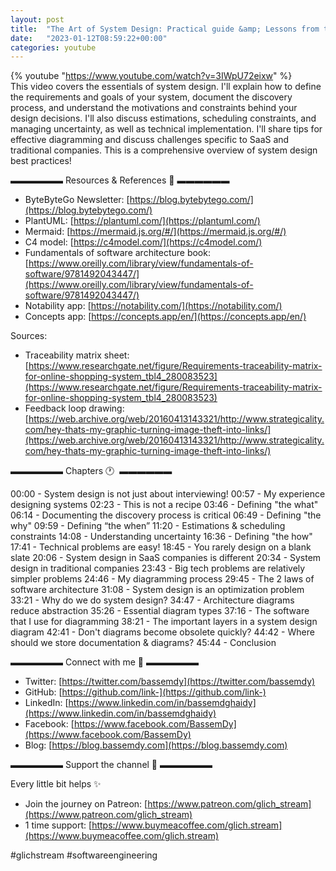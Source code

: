 ```yaml
---
layout: post
title:  "The Art of System Design: Practical guide &amp; Lessons from the field"
date:   "2023-01-12T08:59:22+00:00"
categories: youtube
---
```

{% youtube  "https://www.youtube.com/watch?v=3IWpU72eixw" %}
<br />
This video covers the essentials of system design. I'll explain how to define the requirements and goals of your system, document the discovery process, and understand the motivations and constraints behind your design decisions. I'll also discuss estimations, scheduling constraints, and managing uncertainty, as well as technical implementation. I'll share tips for effective diagramming and discuss challenges specific to SaaS and traditional companies. This is a comprehensive overview of system design best practices!

▬▬▬▬▬▬ Resources &amp; References 📕 ▬▬▬▬▬▬

- ByteByteGo Newsletter: [https://blog.bytebytego.com/](https://blog.bytebytego.com/)
- PlantUML: [https://plantuml.com/](https://plantuml.com/)
- Mermaid: [https://mermaid.js.org/#/](https://mermaid.js.org/#/)
- C4 model: [https://c4model.com/](https://c4model.com/)
- Fundamentals of software architecture book: [https://www.oreilly.com/library/view/fundamentals-of-software/9781492043447/](https://www.oreilly.com/library/view/fundamentals-of-software/9781492043447/)
- Notability app: [https://notability.com/](https://notability.com/)
- Concepts app: [https://concepts.app/en/](https://concepts.app/en/)

Sources:
- Traceability matrix sheet: [https://www.researchgate.net/figure/Requirements-traceability-matrix-for-online-shopping-system_tbl4_280083523](https://www.researchgate.net/figure/Requirements-traceability-matrix-for-online-shopping-system_tbl4_280083523)
- Feedback loop drawing: [https://web.archive.org/web/20160413143321/http://www.strategicality.com/hey-thats-my-graphic-turning-image-theft-into-links/](https://web.archive.org/web/20160413143321/http://www.strategicality.com/hey-thats-my-graphic-turning-image-theft-into-links/)


▬▬▬▬▬▬ Chapters 🕐  ▬▬▬▬▬▬

00:00 - System design is not just about interviewing!
00:57 - My experience designing systems
02:23 - This is not a recipe
03:46 - Defining "the what"
06:14 - Documenting the discovery process is critical
06:49 - Defining "the why"
09:59 - Defining “the when”
11:20 - Estimations &amp; scheduling constraints
14:08 - Understanding uncertainty
16:36 - Defining "the how"
17:41 - Technical problems are easy!
18:45 - You rarely design on a blank slate
20:06 - System design in SaaS companies is different
20:34 - System design in traditional companies
23:43 - Big tech problems are relatively simpler problems
24:46 - My diagramming process
29:45 - The 2 laws of software architecture
31:08 - System design is an optimization problem
33:21 - Why do we do system design?
34:47 - Architecture diagrams reduce abstraction
35:26 - Essential diagram types
37:16 - The software that I use for diagramming
38:21 - The important layers in a system design diagram
42:41 - Don't diagrams become obsolete quickly?
44:42 - Where should we store documentation &amp; diagrams?
45:44 - Conclusion

▬▬▬▬▬▬ Connect with me 👋 ▬▬▬▬▬▬

- Twitter: [https://twitter.com/bassemdy](https://twitter.com/bassemdy)
- GitHub: [https://github.com/link-](https://github.com/link-)
- LinkedIn: [https://www.linkedin.com/in/bassemdghaidy](https://www.linkedin.com/in/bassemdghaidy)
- Facebook: [https://www.facebook.com/BassemDy](https://www.facebook.com/BassemDy)
- Blog: [https://blog.bassemdy.com](https://blog.bassemdy.com)

▬▬▬▬▬▬ Support the channel 💜 ▬▬▬▬▬▬

Every little bit helps ✨
- Join the journey on Patreon: [https://www.patreon.com/glich_stream](https://www.patreon.com/glich_stream)
- 1 time support: [https://www.buymeacoffee.com/glich.stream](https://www.buymeacoffee.com/glich.stream)

#glichstream #softwareengineering
